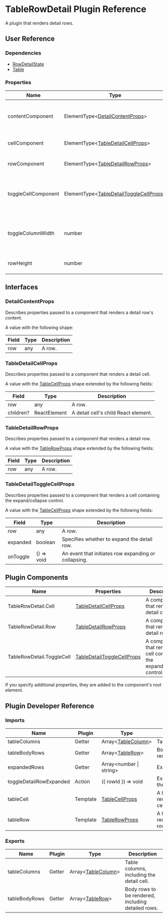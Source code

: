 # TableRowDetail Plugin Reference

A plugin that renders detail rows.

## User Reference

### Dependencies

- [RowDetailState](row-detail-state.md)
- [Table](table.md)

### Properties

Name | Type | Default | Description
-----|------|---------|------------
contentComponent | ElementType&lt;[DetailContentProps](#detailcontentprops)&gt; | | A component that renders the detail row's content within the detail cell.
cellComponent | ElementType&lt;[TableDetailCellProps](#tabledetailcellprops)&gt; | | A component that renders a detail cell.
rowComponent | ElementType&lt;[TableDetailRowProps](#tabledetailrowprops)&gt; | | A component that renders a detail row.
toggleCellComponent | ElementType&lt;[TableDetailToggleCellProps](#tabledetailtogglecellprops)&gt; | | A component that renders a cell containing the expand/collapse control.
toggleColumnWidth | number | | Specifies the width of the column containing expand/collapse controls.
rowHeight | number | | Specifies the detail row height.

## Interfaces

### DetailContentProps

Describes properties passed to a component that renders a detail row's content.

A value with the following shape:

Field | Type | Description
------|------|------------
row | any | A row.

### TableDetailCellProps

Describes properties passed to a component that renders a detail cell.

A value with the [TableCellProps](table.md#tablecellprops) shape extended by the following fields:

Field | Type | Description
------|------|------------
row | any | A row.
children? | ReactElement | A detail cell's child React element.

### TableDetailRowProps

Describes properties passed to a component that renders a detail row.

A value with the [TableRowProps](table.md#tablerowprops) shape extended by the following fields:

Field | Type | Description
------|------|------------
row | any | A row.

### TableDetailToggleCellProps

Describes properties passed to a component that renders a cell containing the expand/collapse control.

A value with the [TableCellProps](table.md#tablecellprops) shape extended by the following fields:

Field | Type | Description
------|------|------------
row | any | A row.
expanded | boolean | Specifies whether to expand the detail row.
onToggle | () => void | An event that initiates row expanding or collapsing.

## Plugin Components

Name | Properties | Description
-----|------------|------------
TableRowDetail.Cell | [TableDetailCellProps](#tabledetailcellprops) | A component that renders a detail cell.
TableRowDetail.Row | [TableDetailRowProps](#tabledetailrowprops) | A component that renders a detail row.
TableRowDetail.ToggleCell | [TableDetailToggleCellProps](#tabledetailtogglecellprops) | A component that renders a cell containing the expand/collaps control.

If you specify additional properties, they are added to the component's root element.

## Plugin Developer Reference

### Imports

Name | Plugin | Type | Description
-----|--------|------|------------
tableColumns | Getter | Array&lt;[TableColumn](table.md#tablecolumn)&gt; | Table columns.
tableBodyRows | Getter | Array&lt;[TableRow](table.md#tablerow)&gt; | Body rows to be rendered.
expandedRows | Getter | Array&lt;number &#124; string&gt; | Expanded rows.
toggleDetailRowExpanded | Action | ({ rowId }) => void | Expands/collapses the specified row.
tableCell | Template | [TableCellProps](table.md#tablecellprops) | A template that renders a table cell.
tableRow | Template | [TableRowProps](table.md#tablerowprops) | A template that renders a table row.

### Exports

Name | Plugin | Type | Description
-----|--------|------|------------
tableColumns | Getter | Array&lt;[TableColumn](table.md#tablecolumn)&gt; | Table columns, including the detail cell.
tableBodyRows | Getter | Array&lt;[TableRow](table.md#tablerow)&gt; | Body rows to be rendered, including detailed rows.
